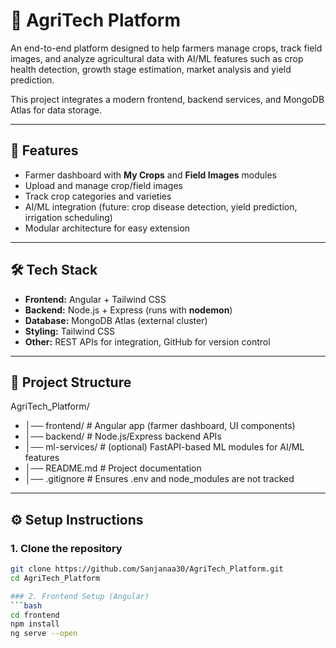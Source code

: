 # 🌾 AgriTech Platform

An end-to-end platform designed to help farmers manage crops, track field images, and analyze agricultural data with AI/ML features such as crop health detection, growth stage estimation, market analysis and yield prediction.  

This project integrates a modern frontend, backend services, and MongoDB Atlas for data storage.

---

## 🚀 Features
- Farmer dashboard with **My Crops** and **Field Images** modules  
- Upload and manage crop/field images  
- Track crop categories and varieties 
- AI/ML integration (future: crop disease detection, yield prediction, irrigation scheduling)  
- Modular architecture for easy extension  

---

## 🛠️ Tech Stack
- **Frontend:** Angular + Tailwind CSS  
- **Backend:** Node.js + Express (runs with **nodemon**)  
- **Database:** MongoDB Atlas (external cluster)  
- **Styling:** Tailwind CSS  
- **Other:** REST APIs for integration, GitHub for version control  

---

## 📂 Project Structure
AgriTech_Platform/
- │── frontend/ # Angular app (farmer dashboard, UI components)
- │── backend/ # Node.js/Express backend APIs
- │── ml-services/ # (optional) FastAPI-based ML modules for AI/ML features
- │── README.md # Project documentation
- │── .gitignore # Ensures .env and node_modules are not tracked


---

## ⚙️ Setup Instructions

### 1. Clone the repository
```bash
git clone https://github.com/Sanjanaa30/AgriTech_Platform.git
cd AgriTech_Platform

### 2. Frontend Setup (Angular)
```bash
cd frontend
npm install
ng serve --open









